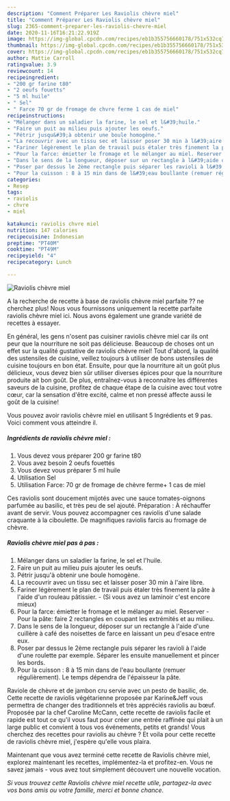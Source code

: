 ```yaml
---
description: "Comment Préparer Les Raviolis chèvre miel"
title: "Comment Préparer Les Raviolis chèvre miel"
slug: 2365-comment-preparer-les-raviolis-chevre-miel
date: 2020-11-16T16:21:22.919Z
image: https://img-global.cpcdn.com/recipes/eb1b355756660178/751x532cq70/raviolis-chevre-miel-photo-principale-de-la-recette.jpg
thumbnail: https://img-global.cpcdn.com/recipes/eb1b355756660178/751x532cq70/raviolis-chevre-miel-photo-principale-de-la-recette.jpg
cover: https://img-global.cpcdn.com/recipes/eb1b355756660178/751x532cq70/raviolis-chevre-miel-photo-principale-de-la-recette.jpg
author: Mattie Carroll
ratingvalue: 3.9
reviewcount: 14
recipeingredient:
- "200 gr farine t80"
- "2 oeufs fouetts"
- "5 ml huile"
- " Sel"
- " Farce 70 gr de fromage de chvre ferme 1 cas de miel"
recipeinstructions:
- "Mélanger dans un saladier la farine, le sel et l&#39;huile."
- "Faire un puit au milieu puis ajouter les oeufs."
- "Pétrir jusqu&#39;à obtenir une boule homogène."
- "La recouvrir avec un tissu sec et laisser poser 30 min à l&#39;aire libre."
- "Fariner légèrement le plan de travail puis étaler très finement la pâte à l&#39;aide d&#39;un rouleau pâtissier.  (Si vous avez un laminoir c&#39;est encore mieux)"
- "Pour la farce: émietter le fromage et le mélanger au miel. Reserver Pour la pâte: faire 2 rectangles en coupant les extrémités et au milieu."
- "Dans le sens de la longueur, déposer sur un rectangle à l&#39;aide d&#39;une cuillère à café des noisettes de farce en laissant un peu d&#39;esace entre eux."
- "Poser par dessus le 2ème rectangle puis séparer les ravioli à l&#39;aide d&#39;une roulette par exemple. Séparer les ensuite manuellement et pincer les bords."
- "Pour la cuisson : 8 à 15 min dans de l&#39;eau boullante (remuer régulièrement). Le temps dépendra de l&#39;épaisseur la pâte."
categories:
- Resep
tags:
- raviolis
- chvre
- miel

katakunci: raviolis chvre miel 
nutrition: 147 calories
recipecuisine: Indonesian
preptime: "PT40M"
cooktime: "PT49M"
recipeyield: "4"
recipecategory: Lunch

---
```



![Raviolis chèvre miel](https://img-global.cpcdn.com/recipes/eb1b355756660178/751x532cq70/raviolis-chevre-miel-photo-principale-de-la-recette.jpg)

A la recherche de recette à base de raviolis chèvre miel parfaite ?? ne cherchez plus! Nous vous fournissons uniquement la recette parfaite raviolis chèvre miel ici. Nous avons également une grande variété de recettes à essayer.

En général, les gens n'osent pas cuisiner raviolis chèvre miel car ils ont peur que la nourriture ne soit pas délicieuse. Beaucoup de choses ont un effet sur la qualité gustative de raviolis chèvre miel! Tout d'abord, la qualité des ustensiles de cuisine, veillez toujours à utiliser de bons ustensiles de cuisine toujours en bon état. Ensuite, pour que la nourriture ait un goût plus délicieux, vous devez bien sûr utiliser diverses épices pour que la nourriture produite ait bon goût. De plus, entraînez-vous à reconnaître les différentes saveurs de la cuisine, profitez de chaque étape de la cuisine avec tout votre cœur, car la sensation d'être excité, calme et non pressé affecte aussi le goût de la cuisine!

<!--inarticleads1-->

Vous pouvez avoir raviolis chèvre miel en utilisant 5 Ingrédients et 9 pas. Voici comment vous atteindre il.

##### Ingrédients de raviolis chèvre miel :

1. Vous devez vous préparer 200 gr farine t80
1. Vous avez besoin 2 oeufs fouettés
1. Vous devez vous préparer 5 ml huile
1. Utilisation  Sel
1. Utilisation  Farce: 70 gr de fromage de chèvre ferme+ 1 cas de miel


Ces raviolis sont doucement mijotés avec une sauce tomates-oignons parfumée au basilic, et très peu de sel ajouté. Préparation : À réchauffer avant de servir. Vous pouvez accompagner ces raviolis d&#39;une salade craquante à la ciboulette. De magnifiques raviolis farcis au fromage de chèvre. 

<!--inarticleads2-->

##### Raviolis chèvre miel pas à pas :

1. Mélanger dans un saladier la farine, le sel et l&#39;huile.
1. Faire un puit au milieu puis ajouter les oeufs.
1. Pétrir jusqu&#39;à obtenir une boule homogène.
1. La recouvrir avec un tissu sec et laisser poser 30 min à l&#39;aire libre.
1. Fariner légèrement le plan de travail puis étaler très finement la pâte à l&#39;aide d&#39;un rouleau pâtissier.  - (Si vous avez un laminoir c&#39;est encore mieux)
1. Pour la farce: émietter le fromage et le mélanger au miel. Reserver - Pour la pâte: faire 2 rectangles en coupant les extrémités et au milieu.
1. Dans le sens de la longueur, déposer sur un rectangle à l&#39;aide d&#39;une cuillère à café des noisettes de farce en laissant un peu d&#39;esace entre eux.
1. Poser par dessus le 2ème rectangle puis séparer les ravioli à l&#39;aide d&#39;une roulette par exemple. Séparer les ensuite manuellement et pincer les bords.
1. Pour la cuisson : 8 à 15 min dans de l&#39;eau boullante (remuer régulièrement). Le temps dépendra de l&#39;épaisseur la pâte.


Raviole de chèvre et de jambon cru servie avec un pesto de basilic, de. Cette recette de raviolis végétarienne proposée par Karine&amp;Jeff vous permettra de changer des traditionnels et très appréciés raviolis au bœuf. Proposée par la chef Caroline McCann, cette recette de raviolis facile et rapide est tout ce qu&#39;il vous faut pour créer une entrée raffinée qui plait à un large public et convient à tous vos événements, petits et grands! Vous cherchez des recettes pour raviolis au chèvre ? Et voila pour cette recette de raviolis chèvre miel, j&#39;espère qu&#39;elle vous plaira. 

<!--inarticleads1-->

<p>
Maintenant que vous avez terminé cette recette de Raviolis chèvre miel, explorez maintenant les recettes, implémentez-la et profitez-en. Vous ne savez jamais - vous avez tout simplement découvert une nouvelle vocation.
</p>

<p>
<i>Si vous trouvez cette Raviolis chèvre miel recette utile, partagez-la avec vos bons amis ou votre famille, merci et bonne chance.</i>
</p>
